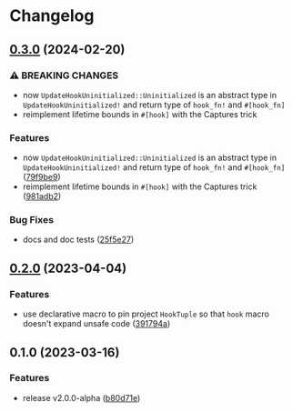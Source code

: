 # Changelog

## [0.3.0](https://github.com/frender-rs/hooks/compare/hooks-macro-core-v0.2.0...hooks-macro-core-v0.3.0) (2024-02-20)


### ⚠ BREAKING CHANGES

* now `UpdateHookUninitialized::Uninitialized` is an abstract type in `UpdateHookUninitialized!` and return type of `hook_fn!` and `#[hook_fn]`
* reimplement lifetime bounds in `#[hook]` with the Captures trick

### Features

* now `UpdateHookUninitialized::Uninitialized` is an abstract type in `UpdateHookUninitialized!` and return type of `hook_fn!` and `#[hook_fn]` ([79f9be9](https://github.com/frender-rs/hooks/commit/79f9be991390f46e82dfa28984cd46bca7a58f9c))
* reimplement lifetime bounds in `#[hook]` with the Captures trick ([981adb2](https://github.com/frender-rs/hooks/commit/981adb25ae6196d917e102e35fdc02bcb86297a8))


### Bug Fixes

* docs and doc tests ([25f5e27](https://github.com/frender-rs/hooks/commit/25f5e27e896ce1c76aa1bec91c7329eea629b805))

## [0.2.0](https://github.com/frender-rs/hooks/compare/hooks-macro-core-v0.1.0...hooks-macro-core-v0.2.0) (2023-04-04)


### Features

* use declarative macro to pin project `HookTuple` so that `hook` macro doesn't expand unsafe code ([391794a](https://github.com/frender-rs/hooks/commit/391794adb84f9498fb076646ef26d759fa3a1e30))

## 0.1.0 (2023-03-16)


### Features

* release v2.0.0-alpha ([b80d71e](https://github.com/frender-rs/hooks/commit/b80d71e8dd8aa80557a139b27094888b376f02a8))

